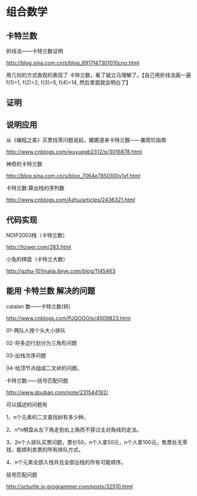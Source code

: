 # 组合数学


## 卡特兰数

折线法——卡特兰数证明
>
http://blog.sina.com.cn/s/blog_6917f47301010cno.html

用几何的方式直观的表现了 卡特兰数，看了就立马理解了。【自己用折线法画一遍
f(1)=1,
f(2)=2,
f(3)=5,
f(4)=14,
然后里面就会明白了】

## 证明


## 说明应用


从《编程之美》买票找零问题说起，娓娓道来卡特兰数——兼爬坑指南
>
http://www.cnblogs.com/wuyuegb2312/p/3016878.html

神奇的卡特兰数 
>
http://blog.sina.com.cn/s/blog_7064e7850100y1xf.html

卡特兰数:算出栈的序列数
>
http://www.cnblogs.com/Azhu/articles/2436321.html

## 代码实现

NOIP2003栈（卡特兰数）
>
http://hzwer.com/283.html

小兔的棋盘（卡特兰大数）
>
http://gzhu-101majia.iteye.com/blog/1145463

## 能用 卡特兰数 解决的问题

catalan 数——卡特兰数(转)
>
http://www.cnblogs.com/PJQOOO/p/4509823.html
>
01-两队人按个头大小排队
>
02-将多边行划分为三角形问题
>
03-出栈次序问题
>
04-给顶节点组成二叉树的问题。

卡特兰数——括号匹配问题
>
http://www.douban.com/note/231544192/

可以描述的问题有
>
1、n个元素的二叉查找树有多少种。
>
2、n*n棋盘从左下角走到右上角而不穿过主对角线的走法。
>
3、2n个人排队买票问题，票价50，n个人拿50元，n个人拿100元，售票处无零钱，能顺利卖票的所有排队方式。
>
4、n个元素全部入栈并且全部出栈的所有可能顺序。


括号匹配问题
>
http://scturtle.is-programmer.com/posts/32510.html


